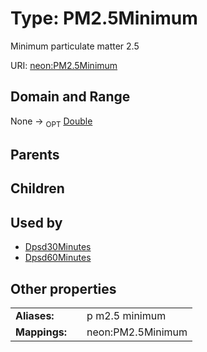 
# Type: PM2.5Minimum


Minimum particulate matter 2.5

URI: [neon:PM2.5Minimum](https://data.neonscience.org/PM2.5Minimum)


## Domain and Range

None ->  <sub>OPT</sub> [Double](types/Double.md)

## Parents


## Children


## Used by

 * [Dpsd30Minutes](Dpsd30Minutes.md)
 * [Dpsd60Minutes](Dpsd60Minutes.md)

## Other properties

|  |  |  |
| --- | --- | --- |
| **Aliases:** | | p m2.5 minimum |
| **Mappings:** | | neon:PM2.5Minimum |

